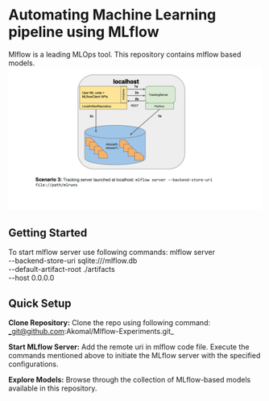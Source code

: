 # Automating Machine Learning pipeline using MLflow
Mlflow is a leading MLOps tool. This repository contains mlflow based models. 
![](mlflow.png)
## Getting Started
To start mlflow server use following commands:
mlflow server \
--backend-store-uri sqlite:///mlflow.db \
--default-artifact-root ./artifacts \
--host 0.0.0.0

## Quick Setup
**Clone Repository:**
Clone the repo using following command:
_git@github.com:Akomal/Mlflow-Experiments.git_


**Start MLflow Server:**
Add the remote uri in mlflow code file. Execute the commands mentioned above to initiate the MLflow server with the specified configurations.

**Explore Models:**
Browse through the collection of MLflow-based models available in this repository.
